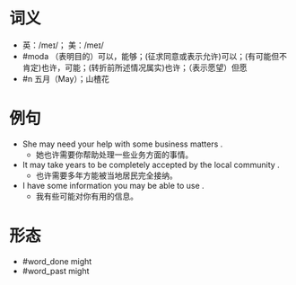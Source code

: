 # 词义
- 英：/meɪ/； 美：/meɪ/
- #moda （表明目的）可以，能够；(征求同意或表示允许)可以；(有可能但不肯定)也许，可能；(转折前所述情况属实)也许；（表示愿望）但愿
- #n 五月（May）；山楂花
# 例句
- She may need your help with some business matters .
	- 她也许需要你帮助处理一些业务方面的事情。
- It may take years to be completely accepted by the local community .
	- 也许需要多年方能被当地居民完全接纳。
- I have some information you may be able to use .
	- 我有些可能对你有用的信息。
# 形态
- #word_done might
- #word_past might
